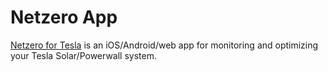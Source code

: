 # Netzero App

[Netzero for Tesla](https://www.netzeroapp.io) is an iOS/Android/web app for monitoring and optimizing your Tesla Solar/Powerwall system.
